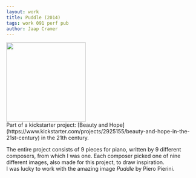 ```yaml
---
layout: work
title: Puddle (2014)
tags: work 091 perf pub
author: Jaap Cramer
---
```


<div class="side_pic_left"> <img src="http://www.musica-ferrum.com/shop_files/images/slyorig_0271a83330d2e8c8a9f61475688c33c4.png" width="210" border="0" /> </div>
Part of a kickstarter project: [Beauty and Hope](https://www.kickstarter.com/projects/2925155/beauty-and-hope-in-the-21st-century) in the 21th century.  

The entire project consists of 9 pieces for piano, written by 9 different composers, from which I was one. Each composer picked one of nine different images, also made for this project, to draw inspiration.  
I was lucky to work with the amazing image *Puddle* by Piero Pierini.

